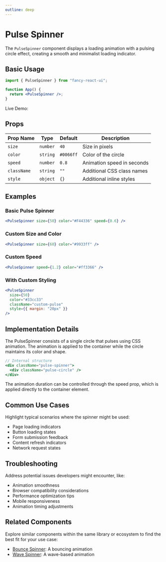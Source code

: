 ```yaml
---
outline: deep
---
```


# Pulse Spinner

The `PulseSpinner` component displays a loading animation with a pulsing circle effect, creating a smooth and minimalist loading indicator.

## Basic Usage

```jsx
import { PulseSpinner } from "fancy-react-ui";

function App() {
  return <PulseSpinner />;
}
```

Live Demo:

<PulseWrapper />

## Props

| Prop Name   | Type     | Default   | Description                |
| ----------- | -------- | --------- | -------------------------- |
| `size`      | `number` | `40`      | Size in pixels             |
| `color`     | `string` | `#0066ff` | Color of the circle        |
| `speed`     | `number` | `0.8`     | Animation speed in seconds |
| `className` | `string` | `""`      | Additional CSS class names |
| `style`     | `object` | `{}`      | Additional inline styles   |

## Examples

### Basic Pulse Spinner

```jsx
<PulseSpinner size={50} color="#F44336" speed={0.6} />
```

### Custom Size and Color

```jsx
<PulseSpinner size={60} color="#9933ff" />
```

### Custom Speed

```jsx
<PulseSpinner speed={1.2} color="#ff3366" />
```

### With Custom Styling

```jsx
<PulseSpinner
  size={50}
  color="#33cc33"
  className="custom-pulse"
  style={{ margin: "20px" }}
/>
```

## Implementation Details

The PulseSpinner consists of a single circle that pulses using CSS animation. The animation is applied to the container while the circle maintains its color and shape.

```jsx
// Internal structure
<div className="pulse-spinner">
  <div className="pulse-circle" />
</div>
```

The animation duration can be controlled through the speed prop, which is applied directly to the container element.

## Common Use Cases

Highlight typical scenarios where the spinner might be used:

- Page loading indicators
- Button loading states
- Form submission feedback
- Content refresh indicators
- Network request states

## Troubleshooting

Address potential issues developers might encounter, like:

- Animation smoothness
- Browser compatibility considerations
- Performance optimization tips
- Mobile responsiveness
- Animation timing adjustments

## Related Components

Explore similar components within the same library or ecosystem to find the best fit for your use case:

- [Bounce Spinner](/loaders/bounce-spinner.html): A bouncing animation
- [Wave Spinner](/loaders/wave-spinner.html): A wave-based animation
